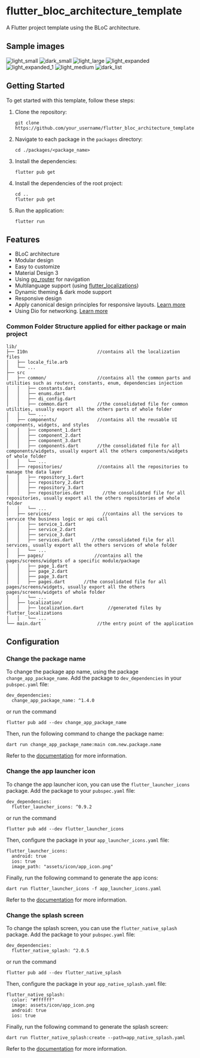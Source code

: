 # flutter_bloc_architecture_template

A Flutter project template using the BLoC architecture.

## Sample images

![light_small](assets/images/light_small.png)
![dark_small](assets/images/dark_small.png)
![light_large](assets/images/light_large.png)
![light_expanded](assets/images/light_expanded.png)
![light_expanded_1](assets/images/light_expanded_1.png)
![light_medium](assets/images/light_medium.png)
![dark_list](assets/images/dark_list.png)

## Getting Started

To get started with this template, follow these steps:

1. Clone the repository:

   ```
   git clone https://github.com/your_username/flutter_bloc_architecture_template.git
   ```

2. Navigate to each package in the `packages` directory:

   ```
   cd ./packages/<package_name>
   ```

3. Install the dependencies:

   ```
   flutter pub get
   ```

4. Install the dependencies of the root project:

   ```
   cd ..
   flutter pub get

   ```

5. Run the application:
   ```
   flutter run
   ```

## Features

- BLoC architecture
- Modular design
- Easy to customize
- Material Design 3
- Using [go_router](https://pub.dev/packages/go_router) for navigation
- Multilanguage support (using [flutter_localizations](https://pub.dev/packages/flutter_localizations))
- Dynamic theming & dark mode support
- Responsive design
- Apply canonical design principles for responsive layouts. [Learn more](https://m3.material.io/foundations/layout/canonical-layouts/overview)
- Using Dio for networking. [Learn more](https://pub.dev/packages/dio)

### Common Folder Structure applied for either package or main project

```
lib/
├── I10n                          //contains all the localization files
│   ├── locale_file.arb
│   └── ...
├── src
│   ├── common/                   //contains all the common parts and utilities such as routers, constants, enum, dependencies injection
│   │   ├── constants.dart
│   │   ├── enums.dart
│   │   ├── di_config.dart
│   │   ├── common.dart           //the consolidated file for common utilities, usually export all the others parts of whole folder
│   │   └── ...
│   ├── components/               //contains all the reusable UI components, widgets, and styles
│   │   ├── component_1.dart
│   │   ├── component_2.dart
│   │   ├── component_3.dart
│   │   ├── components.dart       //the consolidated file for all components/widgets, usually export all the others components/widgets of whole folder
│   │   └── ...
│   ├── repositories/             //contains all the repositories to manage the data layer
│   │   ├── repository_1.dart
│   │   ├── repository_2.dart
│   │   ├── repository_3.dart
│   │   ├── repositories.dart       //the consolidated file for all repositories, usually export all the others repositories of whole folder
│   │   └── ...
│   ├── services/                   //contains all the services to service the business logic or api call
│   │   ├── service_1.dart
│   │   ├── service_2.dart
│   │   ├── service_3.dart
│   │   ├── services.dart       //the consolidated file for all services, usually export all the others services of whole folder
│   │   └── ...
│   ├── pages/                   //contains all the pages/screens/widgets of a specific module/package
│   │   ├── page_1.dart
│   │   ├── page_2.dart
│   │   ├── page_3.dart
│   │   ├── pages.dart       //the consolidated file for all pages/screens/widgets, usually export all the others pages/screens/widgets of whole folder
│   │   └── ...
│   ├── localization/
│   │   ├── localization.dart         //generated files by flutter_localizations
│   │   └── ...
└── main.dart                     //the entry point of the application
```

## Configuration

### Change the package name

To change the package app name, using the package `change_app_package_name`.
Add the package to `dev_dependencies` in your `pubspec.yaml` file:

```
dev_dependencies:
  change_app_package_name: ^1.4.0
```

or run the command

```
flutter pub add --dev change_app_package_name
```

Then, run the following command to change the package name:

```
dart run change_app_package_name:main com.new.package.name
```

Refer to the [documentation](https://pub.dev/packages/change_app_package_name) for more information.

### Change the app launcher icon

To change the app launcher icon, you can use the `flutter_launcher_icons` package. Add the package to your `pubspec.yaml` file:

```
dev_dependencies:
  flutter_launcher_icons: ^0.9.2
```

or run the command

```
flutter pub add --dev flutter_launcher_icons
```

Then, configure the package in your `app_launcher_icons.yaml` file:

```
flutter_launcher_icons:
  android: true
  ios: true
  image_path: "assets/icon/app_icon.png"
```

Finally, run the following command to generate the app icons:

```
dart run flutter_launcher_icons -f app_launcher_icons.yaml
```

Refer to the [documentation](https://pub.dev/packages/flutter_launcher_icons) for more information.

### Change the splash screen

To change the splash screen, you can use the `flutter_native_splash` package. Add the package to your `pubspec.yaml` file:

```
dev_dependencies:
  flutter_native_splash: ^2.0.5
```

or run the command

```
flutter pub add --dev flutter_native_splash
```

Then, configure the package in your `app_native_splash.yaml` file:

```
flutter_native_splash:
  color: "#ffffff"
  image: assets/icon/app_icon.png
  android: true
  ios: true
```

Finally, run the following command to generate the splash screen:

```
dart run flutter_native_splash:create --path=app_native_splash.yaml
```

Refer to the [documentation](https://pub.dev/packages/flutter_native_splash) for more information.
